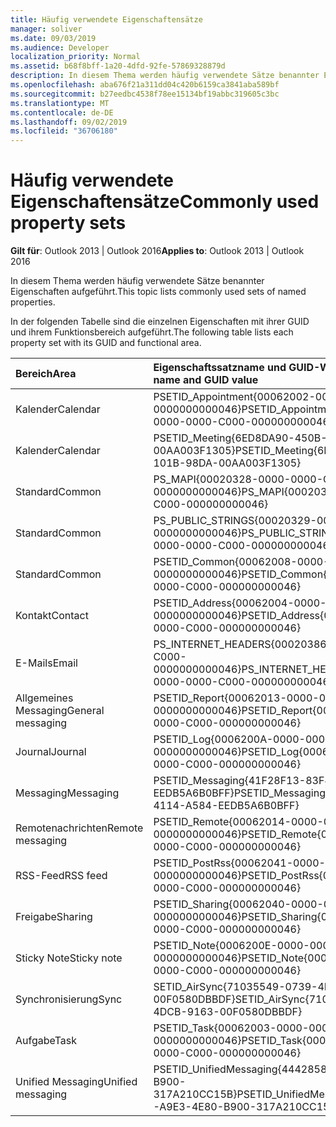 ```yaml
---
title: Häufig verwendete Eigenschaftensätze
manager: soliver
ms.date: 09/03/2019
ms.audience: Developer
localization_priority: Normal
ms.assetid: b68f8bff-1a20-4dfd-92fe-57869328879d
description: In diesem Thema werden häufig verwendete Sätze benannter Eigenschaften aufgeführt.
ms.openlocfilehash: aba676f21a311dd04c420b6159ca3841aba589bf
ms.sourcegitcommit: b27eedbc4538f78ee15134bf19abbc319605c3bc
ms.translationtype: MT
ms.contentlocale: de-DE
ms.lasthandoff: 09/02/2019
ms.locfileid: "36706180"
---
```

# <a name="commonly-used-property-sets"></a><span data-ttu-id="d29aa-103">Häufig verwendete Eigenschaftensätze</span><span class="sxs-lookup"><span data-stu-id="d29aa-103">Commonly used property sets</span></span>

<span data-ttu-id="d29aa-104">**Gilt für**: Outlook 2013 | Outlook 2016</span><span class="sxs-lookup"><span data-stu-id="d29aa-104">**Applies to**: Outlook 2013 | Outlook 2016</span></span> 
  
<span data-ttu-id="d29aa-105">In diesem Thema werden häufig verwendete Sätze benannter Eigenschaften aufgeführt.</span><span class="sxs-lookup"><span data-stu-id="d29aa-105">This topic lists commonly used sets of named properties.</span></span>
  
<span data-ttu-id="d29aa-106">In der folgenden Tabelle sind die einzelnen Eigenschaften mit ihrer GUID und ihrem Funktionsbereich aufgeführt.</span><span class="sxs-lookup"><span data-stu-id="d29aa-106">The following table lists each property set with its GUID and functional area.</span></span>
  
|<span data-ttu-id="d29aa-107">Bereich</span><span class="sxs-lookup"><span data-stu-id="d29aa-107">Area</span></span>|<span data-ttu-id="d29aa-108">Eigenschaftssatzname und GUID-Wert</span><span class="sxs-lookup"><span data-stu-id="d29aa-108">Property set name and GUID value</span></span>|
|:-----|:-----|
|<span data-ttu-id="d29aa-109">Kalender</span><span class="sxs-lookup"><span data-stu-id="d29aa-109">Calendar</span></span>  <br/> |<span data-ttu-id="d29aa-110">PSETID_Appointment{00062002-0000-0000-C000-0000000000046}</span><span class="sxs-lookup"><span data-stu-id="d29aa-110">PSETID_Appointment{00062002-0000-0000-C000-000000000046}</span></span>  <br/> |
|<span data-ttu-id="d29aa-111">Kalender</span><span class="sxs-lookup"><span data-stu-id="d29aa-111">Calendar</span></span>  <br/> |<span data-ttu-id="d29aa-112">PSETID_Meeting{6ED8DA90-450B-101B-98DA-00AA003F1305}</span><span class="sxs-lookup"><span data-stu-id="d29aa-112">PSETID_Meeting{6ED8DA90-450B-101B-98DA-00AA003F1305}</span></span>  <br/> |
|<span data-ttu-id="d29aa-113">Standard</span><span class="sxs-lookup"><span data-stu-id="d29aa-113">Common</span></span>  <br/> |<span data-ttu-id="d29aa-114">PS_MAPI{00020328-0000-0000-C000-0000000000046}</span><span class="sxs-lookup"><span data-stu-id="d29aa-114">PS_MAPI{00020328-0000-0000-C000-000000000046}</span></span>  <br/> |
|<span data-ttu-id="d29aa-115">Standard</span><span class="sxs-lookup"><span data-stu-id="d29aa-115">Common</span></span>  <br/> |<span data-ttu-id="d29aa-116">PS_PUBLIC_STRINGS{00020329-0000-0000-C000-0000000000046}</span><span class="sxs-lookup"><span data-stu-id="d29aa-116">PS_PUBLIC_STRINGS{00020329-0000-0000-C000-000000000046}</span></span>  <br/> |
|<span data-ttu-id="d29aa-117">Standard</span><span class="sxs-lookup"><span data-stu-id="d29aa-117">Common</span></span>  <br/> |<span data-ttu-id="d29aa-118">PSETID_Common{00062008-0000-0000-C000-0000000000046}</span><span class="sxs-lookup"><span data-stu-id="d29aa-118">PSETID_Common{00062008-0000-0000-C000-000000000046}</span></span>  <br/> |
|<span data-ttu-id="d29aa-119">Kontakt</span><span class="sxs-lookup"><span data-stu-id="d29aa-119">Contact</span></span>  <br/> |<span data-ttu-id="d29aa-120">PSETID_Address{00062004-0000-0000-C000-0000000000046}</span><span class="sxs-lookup"><span data-stu-id="d29aa-120">PSETID_Address{00062004-0000-0000-C000-000000000046}</span></span>  <br/> |
|<span data-ttu-id="d29aa-121">E-Mails</span><span class="sxs-lookup"><span data-stu-id="d29aa-121">Email</span></span>  <br/> |<span data-ttu-id="d29aa-122">PS_INTERNET_HEADERS{00020386-0000-0000-C000-0000000000046}</span><span class="sxs-lookup"><span data-stu-id="d29aa-122">PS_INTERNET_HEADERS{00020386-0000-0000-C000-000000000046}</span></span>  <br/> |
|<span data-ttu-id="d29aa-123">Allgemeines Messaging</span><span class="sxs-lookup"><span data-stu-id="d29aa-123">General messaging</span></span>  <br/> |<span data-ttu-id="d29aa-124">PSETID_Report{00062013-0000-0000-C000-0000000000046}</span><span class="sxs-lookup"><span data-stu-id="d29aa-124">PSETID_Report{00062013-0000-0000-C000-000000000046}</span></span>  <br/> |
|<span data-ttu-id="d29aa-125">Journal</span><span class="sxs-lookup"><span data-stu-id="d29aa-125">Journal</span></span>  <br/> |<span data-ttu-id="d29aa-126">PSETID_Log{0006200A-0000-0000-C000-0000000000046}</span><span class="sxs-lookup"><span data-stu-id="d29aa-126">PSETID_Log{0006200A-0000-0000-C000-000000000046}</span></span>  <br/> |
|<span data-ttu-id="d29aa-127">Messaging</span><span class="sxs-lookup"><span data-stu-id="d29aa-127">Messaging</span></span>  <br/> |<span data-ttu-id="d29aa-128">PSETID_Messaging{41F28F13-83F4-4114-A584-EEDB5A6B0BFF}</span><span class="sxs-lookup"><span data-stu-id="d29aa-128">PSETID_Messaging{41F28F13-83F4-4114-A584-EEDB5A6B0BFF}</span></span>  <br/> |
|<span data-ttu-id="d29aa-129">Remotenachrichten</span><span class="sxs-lookup"><span data-stu-id="d29aa-129">Remote messaging</span></span>  <br/> |<span data-ttu-id="d29aa-130">PSETID_Remote{00062014-0000-0000-C000-0000000000046}</span><span class="sxs-lookup"><span data-stu-id="d29aa-130">PSETID_Remote{00062014-0000-0000-C000-000000000046}</span></span>  <br/> |
|<span data-ttu-id="d29aa-131">RSS-Feed</span><span class="sxs-lookup"><span data-stu-id="d29aa-131">RSS feed</span></span>  <br/> |<span data-ttu-id="d29aa-132">PSETID_PostRss{00062041-0000-0000-C000-0000000000046}</span><span class="sxs-lookup"><span data-stu-id="d29aa-132">PSETID_PostRss{00062041-0000-0000-C000-000000000046}</span></span>  <br/> |
|<span data-ttu-id="d29aa-133">Freigabe</span><span class="sxs-lookup"><span data-stu-id="d29aa-133">Sharing</span></span>  <br/> |<span data-ttu-id="d29aa-134">PSETID_Sharing{00062040-0000-0000-C000-0000000000046}</span><span class="sxs-lookup"><span data-stu-id="d29aa-134">PSETID_Sharing{00062040-0000-0000-C000-000000000046}</span></span>  <br/> |
|<span data-ttu-id="d29aa-135">Sticky Note</span><span class="sxs-lookup"><span data-stu-id="d29aa-135">Sticky note</span></span>  <br/> |<span data-ttu-id="d29aa-136">PSETID_Note{0006200E-0000-0000-C000-0000000000046}</span><span class="sxs-lookup"><span data-stu-id="d29aa-136">PSETID_Note{0006200E-0000-0000-C000-000000000046}</span></span>  <br/> |
|<span data-ttu-id="d29aa-137">Synchronisierung</span><span class="sxs-lookup"><span data-stu-id="d29aa-137">Sync</span></span>  <br/> |<span data-ttu-id="d29aa-138">SETID_AirSync{71035549-0739-4DCB-9163-00F0580DBBDF}</span><span class="sxs-lookup"><span data-stu-id="d29aa-138">SETID_AirSync{71035549-0739-4DCB-9163-00F0580DBBDF}</span></span>  <br/> |
|<span data-ttu-id="d29aa-139">Aufgabe</span><span class="sxs-lookup"><span data-stu-id="d29aa-139">Task</span></span>  <br/> |<span data-ttu-id="d29aa-140">PSETID_Task{00062003-0000-0000-C000-0000000000046}</span><span class="sxs-lookup"><span data-stu-id="d29aa-140">PSETID_Task{00062003-0000-0000-C000-000000000046}</span></span>  <br/> |
|<span data-ttu-id="d29aa-141">Unified Messaging</span><span class="sxs-lookup"><span data-stu-id="d29aa-141">Unified messaging</span></span>  <br/> |<span data-ttu-id="d29aa-142">PSETID_UnifiedMessaging{4442858E-A9E3-4E80-B900-317A210CC15B}</span><span class="sxs-lookup"><span data-stu-id="d29aa-142">PSETID_UnifiedMessaging{4442858E-A9E3-4E80-B900-317A210CC15B}</span></span>  <br/> |
   

